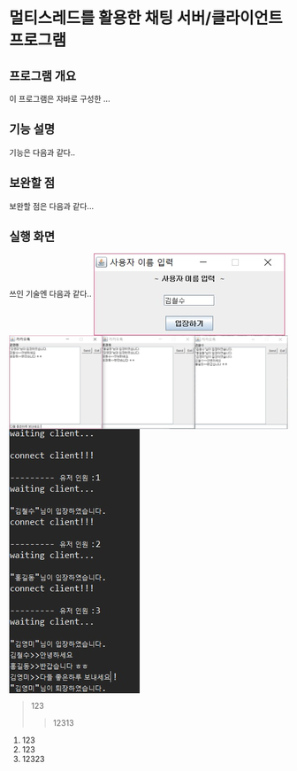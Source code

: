 멀티스레드를 활용한 채팅 서버/클라이언트 프로그램
========================================

프로그램 개요
------------------
이 프로그램은 자바로 구성한 ...



기능 설명
-----------
기능은 다음과 같다..



보완할 점
----------
보완할 점은 다음과 같다...


실행 화면
------------
쓰인 기술엔 다음과 같다.. 
<img src="./img/1.jpg" align="center"></img>
<img src="./img/2.jpg" align="center"></img>
<img src="./img/3.jpg" align="center"></img>







>123
>>12313


1. 123
2. 123
3. 12323




